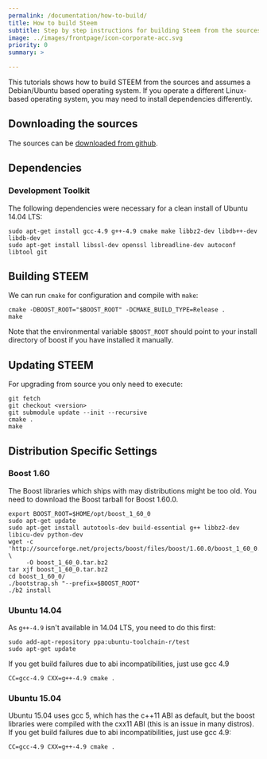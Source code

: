 ```yaml
---
permalink: /documentation/how-to-build/
title: How to build Steem
subtitle: Step by step instructions for building Steem from the sources
image: ../images/frontpage/icon-corporate-acc.svg
priority: 0
summary: >

---
```


This tutorials shows how to build STEEM from the sources and assumes
a Debian/Ubuntu based operating system. If you operate a different
Linux-based operating system, you may need to install dependencies
differently.

## Downloading the sources

The sources can be [downloaded from github](https://github.com/steemit/steem).

## Dependencies

### Development Toolkit

The following dependencies were necessary for a clean install of Ubuntu
14.04 LTS:

    sudo apt-get install gcc-4.9 g++-4.9 cmake make libbz2-dev libdb++-dev libdb-dev 
    sudo apt-get install libssl-dev openssl libreadline-dev autoconf libtool git

## Building STEEM

We can run `cmake` for configuration and compile with `make`:

    cmake -DBOOST_ROOT="$BOOST_ROOT" -DCMAKE_BUILD_TYPE=Release .
    make 

Note that the environmental variable `$BOOST_ROOT` should point to your
install directory of boost if you have installed it manually.

## Updating STEEM

For upgrading from source you only need to execute:

    git fetch
    git checkout <version>
    git submodule update --init --recursive
    cmake .
    make

## Distribution Specific Settings

### Boost 1.60

The Boost libraries which ships with may distributions might be too old.
You need to download the Boost tarball for Boost 1.60.0. 

    export BOOST_ROOT=$HOME/opt/boost_1_60_0
    sudo apt-get update
    sudo apt-get install autotools-dev build-essential g++ libbz2-dev libicu-dev python-dev
    wget -c 'http://sourceforge.net/projects/boost/files/boost/1.60.0/boost_1_60_0.tar.bz2/download' \
         -O boost_1_60_0.tar.bz2
    tar xjf boost_1_60_0.tar.bz2
    cd boost_1_60_0/
    ./bootstrap.sh "--prefix=$BOOST_ROOT"
    ./b2 install

### Ubuntu 14.04

As `g++-4.9` isn't available in 14.04 LTS, you need to do this first:

    sudo add-apt-repository ppa:ubuntu-toolchain-r/test
    sudo apt-get update

If you get build failures due to abi incompatibilities, just use gcc 4.9

    CC=gcc-4.9 CXX=g++-4.9 cmake .

### Ubuntu 15.04

Ubuntu 15.04 uses gcc 5, which has the c++11 ABI as default, but the
boost libraries were compiled with the cxx11 ABI (this is an issue in
many distros). If you get build failures due to abi incompatibilities,
just use gcc 4.9:
 
    CC=gcc-4.9 CXX=g++-4.9 cmake .
